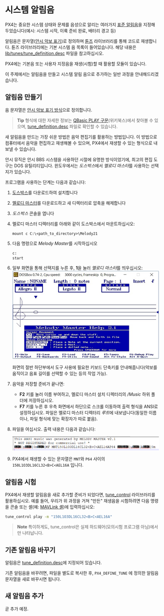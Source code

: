 # 시스템 알림음

PX4는 중요한 시스템 상태와 문제를 음성으로 알리는 여러가지 [표준 알림음](../getting_started/tunes.md)을 지정해두었습니다(예시: 시스템 시작, 이륙 준비 완료, 배터리 경고 등)

알림음은 문자열([안시 악보 표기](http://artscene.textfiles.com/ansimusic/information/ansimtech.txt))로 정의하며 [튠즈](https://github.com/PX4/PX4-Autopilot/tree/master/src/lib/tunes) 라이브러리를 통해 코드로 재생합니다. 튠즈 라이브러리에는 기본 시스템 음 목록이 들어있습니다. 해당 내용은 [lib/tunes/tune_definition.desc](https://github.com/PX4/PX4-Autopilot/blob/master/src/lib/tunes/tune_definition.desc) 파일을 참고하십시오.

PX4에는 기본음 또는 사용자 지정음을 재생(시험)할 때 활용할 모듈이 있습니다.

이 주제에서는 알림음을 만들고 시스템 알림 음으로 추가하는 일반 과정을 안내해드리겠습니다.


## 알림음 만들기

음 문자열은 [안시 악보 표기 방식](http://artscene.textfiles.com/ansimusic/information/ansimtech.txt)으로 정의합니다.

> **Tip** 형식에 대한 자세한 정보는 [QBasic PLAY 구문](https://en.wikibooks.org/wiki/QBasic/Appendix#PLAY)(위키북스)에서 찾아볼 수 있으며, [tune_definition.desc](https://github.com/PX4/PX4-Autopilot/blob/master/src/lib/tunes/tune_definition.desc) 파일로 확인할 수 있습니다.

새 알림음을 만드는 가장 쉬운 방법은 음악 편집기를 활용하는 방법입니다. 이 방법으로 컴퓨터에서 음악을 편집하고 재생해볼 수 있으며, PX4에서 재생할 수 있는 형식으로 내보낼 수 있습니다.

안시 뮤직은 안시 BBS 시스템을 사용하던 시절에 유명한 방식이었기에, 최고의 편집 도구는 DOS 유틸리티입니다. 윈도우에서는 *도스박스*에서 *멜로디 마스터*를 사용하는 선택지가 있습니다.

프로그램을 사용하는 단계는 다음과 같습니다:

1. [도스박스](http://www.dosbox.com/)를 다운로드하여 설치합니다
1. [멜로디 마스터](ftp://archives.thebbs.org/ansi_utilities/melody21.zip)를 다운로드하고 새 디렉터리로 압축을 해제합니다
1. *도스박스* 콘솔을 엽니다
1. 멜로디 마스터 디렉터리를 아래와 같이 도스박스에서 마운트하십시오:
   ```
   mount c C:\<path_to_directory>\Melody21
   ```
1. 다음 명령으로 *Melody Master*를 시작하십시오
   ```
   c:
   start
   ```
1. 일부 화면을 통해 선택지를 누른 후, **1**을 눌러 *멜로디 마스터*를 띄우십시오: ![멜로디 마스터 2.1](../../assets/tunes/tunes_melody_master_2_1.jpg)

   화면의 절반 하단부에서 도구 사용에 필요한 키보드 단축키를 안내해줍니다(악보를 움직이고 음표 길이를 선택할 수 있는 등의 작업 가능).
1. 음악을 저장할 준비가 끝나면:
   - **F2** 키를 눌러 이름 부여하고, 멜로디 마스터 설치 디렉터리의 */Music*  하위 폴더에 저장하십시오.
   - **F7** 키를 누른 후 우측 화면에서 하단으로 스크롤 이동하여 출력 형식을 ANSI로 설정하십시오. 파일은 멜로디 마스터 디렉터리 *루트*에 내보냅니다(동일한 이름이나, 파일 형식에 맞는 확장자가 따로 붙음).
1. 파일을 여십시오. 출력 내용은 다음과 같습니다:

   ![파일 내용 안시 출력](../../assets/tunes/tune_musicmaker_ansi_output.png)

1. PX4에서 재생할 수 있는 문자열은 `MNT`와 `P64` 사이의 `150L1O3DL16CL32<B>C<AEL16A` 입니다.


## 알림음 시험

PX4에서 재생할 알림음을 새로 추가할 준비가 되었다면, [tune_control](../modules/modules_system.md#tunecontrol) 라이브러리를 활용하십시오. 예를 들어, 우리가 위 과정을 거쳐 "만든" 재생음을 시험하려면 다음 명령을 콘솔 또는 셸(예: [MAVLink 셸](../debug/mavlink_shell.md))에 입력하십시오:
```sh
tune_control play -m "150L1O3DL16CL32<B>C<AEL16A"
```

> **Note** 특이하게도, tune_control은 실제 하드웨어(모의시험 프로그램 아님)에서만 나타납니다.


## 기존 알림음 바꾸기

알림음은 [tune_definition.desc](https://github.com/PX4/PX4-Autopilot/blob/master/src/lib/tunes/tune_definition.desc)에 지정되어 있습니다.

기존 알림음을 바꾸려면, 파일을 별도로 복사한 후, `PX4_DEFINE_TUNE` 에 정의한 알림음 문자열을 새로 바꾸시면 됩니다.


## 새 알림음 추가


곧 추가 예정.


<!-- 

1. Assumption is that you need to define a new `PX4_DEFINE_TUNE` with its own number in the file.
2. Need to look at how tunes are played. Problem for another day.

-->
